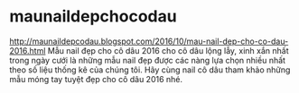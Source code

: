 # maunaildepchocodau
http://maunaildepcodau.blogspot.com/2016/10/mau-nail-dep-cho-co-dau-2016.html Mẫu nail đẹp cho cô dâu 2016 cho cô dâu lộng lẫy, xinh xắn nhất trong ngày cưới là những mẫu nail đẹp được các nàng lựa chọn nhiều nhất theo số liệu thống kê của chúng tôi. Hãy cùng nail cô dâu tham khảo những mẫu móng tay tuyệt đẹp cho cô dâu 2016 nhé.
